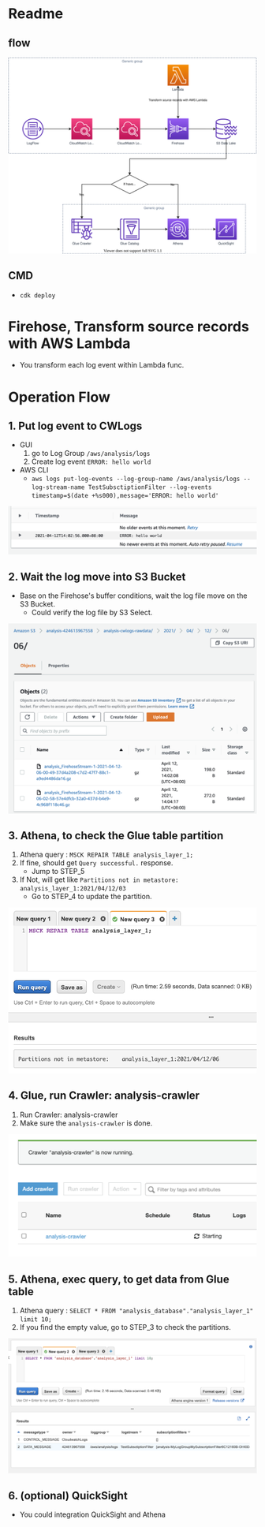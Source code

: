 # Readme

## flow
![flow](./asserts/cwlogs.firehose.lambda.glue.athena_tutorial.svg)

## CMD
- `cdk deploy`

# Firehose, Transform source records with AWS Lambda
- You transform each log event within Lambda func.

# Operation Flow

## 1. Put log event to CWLogs

- GUI
    1. go to Log Group `/aws/analysis/logs`
    2. Create log event `ERROR: hello world`
- AWS CLI
    - `aws logs put-log-events --log-group-name /aws/analysis/logs --log-stream-name TestSubsctiptionFilter --log-events timestamp=$(date +%s000),message='ERROR: hello world'`

![step_1](./asserts/step_1.png)

## 2. Wait the log move into S3 Bucket

- Base on the Firehose's buffer conditions, wait the log file move on the S3 Bucket.
    - Could verify the log file by S3 Select.

![step_2](./asserts/step_2.png)

## 3. Athena, to check the Glue table partition

1. Athena query : `MSCK REPAIR TABLE analysis_layer_1;`
2. If fine, should get `Query successful.` response.
    - Jump to STEP_5
3. If Not, will get like `Partitions not in metastore:	analysis_layer_1:2021/04/12/03`
    - Go to STEP_4 to update the partition.

![step_3](./asserts/step_3.png)

## 4. Glue, run Crawler: analysis-crawler

1. Run Crawler: analysis-crawler
2. Make sure the `analysis-crawler` is done.

![step_4](./asserts/step_4.png)

## 5. Athena, exec query, to get data from Glue table 

1. Athena query : `SELECT * FROM "analysis_database"."analysis_layer_1" limit 10;`
2. If you find the empty value, go to STEP_3 to check the partitions.

![step_5](./asserts/step_5.png)

## 6. (optional) QuickSight

- You could integration QuickSight and Athena
